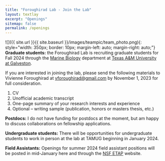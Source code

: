 ```yaml
---
title: "Foroughirad Lab - Join the Lab"
layout: textlay
excerpt: "Openings"
sitemap: false
permalink: /openings
---
```


![]({{ site.url }}{{ site.baseurl }}/images/teampic/team_photo.png){: style="width: 350px; border: 10px; margin-left: auto; margin-right: auto;"}
<br>
**Graduate students:** the Foroughirad Lab is recruiting graduate students for Fall 2024 through the [Marine Biology](https://www.tamug.edu/marb/degrees/Marine_Biology_graduate_program.html) department at [Texas A&M University at Galveston](https://www.tamug.edu/).

If you are interested in joining the lab, please send the following materials to Vivienne Foroughirad at <vforoughirad@gmail.com> by November 1, 2023 for full consideration.

1. CV
2. Unofficial academic transcript
3. One-page summary of your research interests and experience
4. Optional – writing sample (publication, honors or masters thesis, etc.)

**Postdocs:** I do not have funding for postdocs at the moment, but am happy to discuss collaborations on fellowship applications.

**Undergraduate students:** There will be opportunities for undergraduate students to work in person at the lab at TAMUG beginning in January 2024.

**Field Assistants:** Openings for summer 2024 field assistant positions will be posted in mid-January here and through the [NSF ETAP](https://etap.nsf.gov/) website.
<br>
<br>

